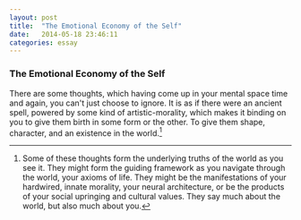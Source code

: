 ```yaml
---
layout: post
title:  "The Emotional Economy of the Self"
date:   2014-05-18 23:46:11
categories: essay
---
```


### The Emotional Economy of the Self

There are some thoughts, which having come up in your mental space time and again, you can't just choose to ignore. It is as if there were an ancient spell, powered by some kind of artistic-morality, which makes it binding on you to give them birth in some form or the other. To give them shape, character, and an existence in the world.[^axioms] 



[^axioms]: Some of these thoughts form the underlying truths of the world as you see it. They might form the guiding framework as you navigate through the world, your axioms of life. They might be the manifestations of your hardwired, innate morality, your neural architecture, or be the products of your social upringing and cultural values. They say much about the world, but also much about you. 












